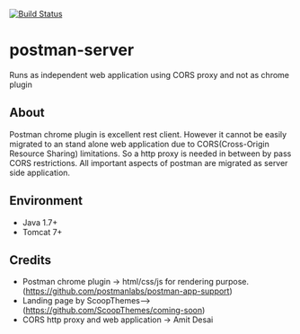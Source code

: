 [![Build Status](https://travis-ci.org/amitdesai03/postman-server.svg)](https://travis-ci.org/amitdesai03/postman-server)

# postman-server
Runs as independent web application using CORS proxy and not as chrome plugin

## About
Postman chrome plugin is excellent rest client. 
However it cannot be easily migrated to an stand alone web application due to CORS(Cross-Origin Resource Sharing) limitations.
So a http proxy is needed in between by pass CORS restrictions.
All important aspects of postman are migrated as server side application.

## Environment
- Java 1.7+
- Tomcat 7+

## Credits
- Postman chrome plugin -> html/css/js for rendering purpose. (https://github.com/postmanlabs/postman-app-support)
- Landing page by ScoopThemes--> (https://github.com/ScoopThemes/coming-soon)
- CORS http proxy and web application -> Amit Desai

